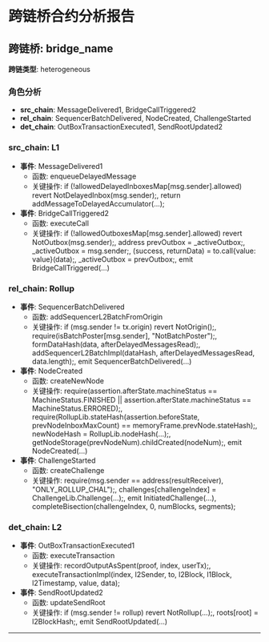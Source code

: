 # 跨链桥合约分析报告
## 跨链桥: bridge_name
**跨链类型**: heterogeneous
### 角色分析
- **src_chain**: MessageDelivered1, BridgeCallTriggered2
- **rel_chain**: SequencerBatchDelivered, NodeCreated, ChallengeStarted
- **det_chain**: OutBoxTransactionExecuted1, SendRootUpdated2
### src_chain: L1
- **事件**: MessageDelivered1
  - 函数: enqueueDelayedMessage
  - 关键操作: if (!allowedDelayedInboxesMap[msg.sender].allowed) revert NotDelayedInbox(msg.sender);, return addMessageToDelayedAccumulator(...);
- **事件**: BridgeCallTriggered2
  - 函数: executeCall
  - 关键操作: if (!allowedOutboxesMap[msg.sender].allowed) revert NotOutbox(msg.sender);, address prevOutbox = _activeOutbox;, _activeOutbox = msg.sender;, (success, returnData) = to.call{value: value}(data);, _activeOutbox = prevOutbox;, emit BridgeCallTriggered(...)
### rel_chain: Rollup
- **事件**: SequencerBatchDelivered
  - 函数: addSequencerL2BatchFromOrigin
  - 关键操作: if (msg.sender != tx.origin) revert NotOrigin();, require(isBatchPoster[msg.sender], "NotBatchPoster");, formDataHash(data, afterDelayedMessagesRead);, addSequencerL2BatchImpl(dataHash, afterDelayedMessagesRead, data.length);, emit SequencerBatchDelivered(...)
- **事件**: NodeCreated
  - 函数: createNewNode
  - 关键操作: require(assertion.afterState.machineStatus == MachineStatus.FINISHED || assertion.afterState.machineStatus == MachineStatus.ERRORED);, require(RollupLib.stateHash(assertion.beforeState, prevNodeInboxMaxCount) == memoryFrame.prevNode.stateHash);, newNodeHash = RollupLib.nodeHash(...);, getNodeStorage(prevNodeNum).childCreated(nodeNum);, emit NodeCreated(...)
- **事件**: ChallengeStarted
  - 函数: createChallenge
  - 关键操作: require(msg.sender == address(resultReceiver), "ONLY_ROLLUP_CHAL");, challenges[challengeIndex] = ChallengeLib.Challenge(...);, emit InitiatedChallenge(...), completeBisection(challengeIndex, 0, numBlocks, segments);
### det_chain: L2
- **事件**: OutBoxTransactionExecuted1
  - 函数: executeTransaction
  - 关键操作: recordOutputAsSpent(proof, index, userTx);, executeTransactionImpl(index, l2Sender, to, l2Block, l1Block, l2Timestamp, value, data);
- **事件**: SendRootUpdated2
  - 函数: updateSendRoot
  - 关键操作: if (msg.sender != rollup) revert NotRollup(...);, roots[root] = l2BlockHash;, emit SendRootUpdated(...)
---
